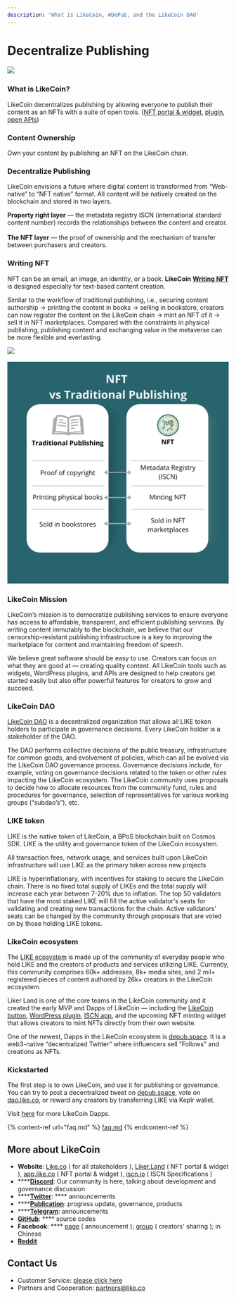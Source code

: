 ```yaml
---
description: 'What is LikeCoin, #DePub, and the LikeCoin DAO'
---
```


# Decentralize Publishing

![](<.gitbook/assets/LCF001-key visual v4.1-1.png>)

### What is LikeCoin?

LikeCoin decentralizes publishing by allowing everyone to publish their content as an NFTs with a suite of open tools. ([NFT portal & widget](https://app.like.co/), [plugin](https://wordpress.org/plugins/likecoin/), [open APIs](https://api.like.co/))

### Content Ownership

Own your content by publishing an NFT on the LikeCoin chain.

### Decentralize Publishing

LikeCoin envisions a future where digital content is transformed from “Web-native” to “NFT native” format. All content will be natively created on the blockchain and stored in two layers.

**Property right layer** — the metadata registry ISCN (international standard content number) records the relationships between the content and creator.\
\
**The NFT layer** — the proof of ownership and the mechanism of transfer between purchasers and creators.

### Writing NFT

NFT can be an email, an image, an identity, or a book.  **LikeCoin** [**Writing NFT**](general-guides/writing-nft/) is designed especially for text-based content creation.

Similar to the workflow of traditional publishing, i.e., securing content authorship -> printing the content in books -> selling in bookstore, creators can now register the content on the LikeCoin chain -> mint an NFT of it -> sell it in NFT marketplaces. Compared with the constraints in physical publishing, publishing content and exchanging value in the metaverse can be more flexible and everlasting.

![](.gitbook/assets/likecoin\_ad115\_writingnft\_b-01.jpeg)

![](<.gitbook/assets/image (93).png>)

### **LikeCoin Mission**

LikeCoin’s mission is to democratize publishing services to ensure everyone has access to affordable, transparent, and efficient publishing services. By writing content immutably to the blockchain, we believe that our censorship-resistant publishing infrastructure is a key to improving the marketplace for content and maintaining freedom of speech.

We believe great software should be easy to use. Creators can focus on what they are good at — creating quality content. All LikeCoin tools such as widgets, WordPress plugins, and APIs are designed to help creators get started easily but also offer powerful features for creators to grow and succeed.

### LikeCoin DAO

[LikeCoin DAO](https://dao.like.co/proposals) is a decentralized organization that allows all LIKE token holders to participate in governance decisions. Every LikeCoin holder is a stakeholder of the DAO.&#x20;

The DAO performs collective decisions of the public treasury, infrastructure for common goods, and evolvement of policies, which can all be evolved via the LikeCoin DAO governance process. Governance decisions include, for example, voting on governance decisions related to the token or other rules impacting the LikeCoin ecosystem. The LikeCoin community uses proposals to decide how to allocate resources from the community fund, rules and procedures for governance, selection of representatives for various working groups (“subdao’s”), etc.

### LIKE token

LIKE is the native token of LikeCoin, a BPoS blockchain built on Cosmos SDK. LIKE is the utility and governance token of the LikeCoin ecosystem.

All transaction fees, network usage, and services built upon LikeCoin infrastructure will use LIKE as the primary token across new projects

LIKE is hyperinflationary, with incentives for staking to secure the LikeCoin chain. There is no fixed total supply of LIKEs and the total supply will increase each year between 7-20% due to inflation. The top 50 validators that have the most staked LIKE will fill the active validator's seats for validating and creating new transactions for the chain. Active validators' seats can be changed by the community through proposals that are voted on by those holding LIKE tokens.

### LikeCoin ecosystem

The [LIKE ecosystem](https://likecoin.bigdipper.live/) is made up of the community of everyday people who hold LIKE and the creators of products and services utilizing LIKE. Currently, this community comprises 60k+ addresses, 8k+ media sites, and 2 mil+ registered pieces of content authored by 26k+ creators in the LikeCoin ecosystem.

Liker Land is one of the core teams in the LikeCoin community and it created the early MVP and Dapps of LikeCoin — including the [LikeCoin button](https://docs.like.co/developer/likecoin-button), [WordPress plugin](https://wordpress.org/plugins/likecoin/), [ISCN app](https://app.like.co/), and the upcoming NFT minting widget that allows creators to mint NFTs directly from their own website.

One of the newest, Dapps in the LikeCoin ecosystem is [depub.space](https://depub.space/). It is a web3-native “decentralized Twitter” where influencers sell ”Follows" and creations as NFTs.&#x20;

### Kickstarted

The first step is to own LikeCoin, and use it for publishing or governance.  You can try to post a decentralized tweet on [depub.space](https://depub.space), vote on [dao.like.co](http://dao.like.co/), or reward any creators by transferring LIKE via Keplr wallet.

Visit [here](https://about.like.co/apps) for more LikeCoin Dapps. &#x20;

{% content-ref url="faq.md" %}
[faq.md](faq.md)
{% endcontent-ref %}

## More about LikeCoin

* **Website**: [Like.co](https://like.co) ( for all stakeholders ), [Liker.Land](https://liker.land) ( NFT portal & widget ), [app.like.co](https://app.like.co/) ( NFT portal & widget ), [iscn.io](https://iscn.io/) ( ISCN Specifications )
* ****[**Discord**](https://discord.gg/likecoin): Our community is here, talking about development and governance discussion
* ****[**Twitter**](https://twitter.com/likecoin): **** announcements
* ****[**Publication**](httsps://blog.like.co): progress update, governance, products
* ****[**Telegram**](https://t.me/likecoin\_dao): announcements
* [**GitHub**](https://github.com/likecoin): **** source codes
* **Facebook**: **** [page](https://www.facebook.com/Liker.Land/) ( announcement ); [group](https://www.facebook.com/groups/likecoin) ( creators' sharing ); in Chinese
* [**Reddit**](https://www.reddit.com/r/LikeCoin/)

## Contact Us

* Customer Service: [please click here](https://go.crisp.chat/chat/embed/?website\_id=5c009125-5863-4059-ba65-43f177ca33f7)
* Partners and Cooperation: partners@like.co
